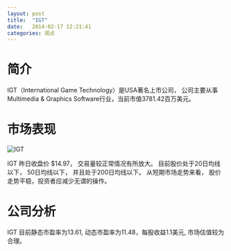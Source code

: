 ```yaml
---
layout: post
title:  "IGT"
date:   2014-02-17 12:21:41
categories: 观点
---
```


# 简介
IGT（International Game Technology）是USA著名上市公司，
公司主要从事Multimedia & Graphics Software行业，当前市值3781.42百万美元。

# 市场表现

![IGT](http://finviz.com/chart.ashx?t=IGT&ty=c&ta=1&p=d&s=l)

IGT 昨日收盘价 $14.97，
交易量较正常情况有所放大。
目前股价处于20日均线以下，
50日均线以下，
并且处于200日均线以下。
从短期市场走势来看，
股价走势平稳，投资者应减少无谓的操作。

# 公司分析
IGT 目前静态市盈率为13.61, 动态市盈率为11.48，每股收益1.1美元,
市场估值较为合理。
